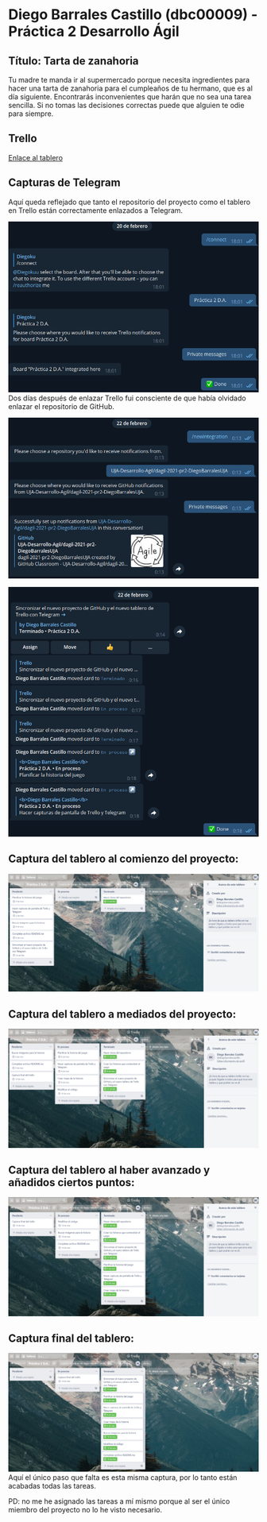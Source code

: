 
# Diego Barrales Castillo (dbc00009) - Práctica 2 Desarrollo Ágil


## Título: Tarta de zanahoria

Tu madre te manda ir al supermercado porque necesita ingredientes para hacer una tarta de
zanahoria para el cumpleaños de tu hermano, que es al día siguiente.
Encontrarás inconvenientes que harán que no sea una tarea sencilla.
Si no tomas las decisiones correctas puede que alguien te odie para siempre.

## Trello

[Enlace al tablero](https://trello.com/b/0IZ2We9v/pr%C3%A1ctica-2-da)

## Capturas de Telegram

Aquí queda reflejado que tanto el repositorio del proyecto como el tablero en Trello están correctamente enlazados a Telegram.

![alt text](./games/imagenes/capturas/TELEGRAM/1.png "Tablero enlazado")
Dos días después de enlazar Trello fui consciente de que había olvidado enlazar el repositorio de GitHub.

![alt text](./games/imagenes/capturas/TELEGRAM/2.png "Repositorio enlazado")

![alt text](./games/imagenes/capturas/TELEGRAM/3.png "Prueba de que todo funciona")


## Captura del tablero al comienzo del proyecto:

![alt text](./games/imagenes/capturas/TRELLO/1.png "Tablero al comienzo")

## Captura del tablero a mediados del proyecto:

![alt text](./games/imagenes/capturas/TRELLO/2.png "Tablero a mediados")

## Captura del tablero al haber avanzado y añadidos ciertos puntos:

![alt text](./games/imagenes/capturas/TRELLO/3.png "Tablero avanzado")

## Captura final del tablero:

![alt text](./games/imagenes/capturas/TRELLO/4.png "Tablero al finalizar")
Aquí el único paso que falta es esta misma captura, por lo tanto están acabadas todas las tareas.

PD: no me he asignado las tareas a mí mismo porque al ser el único miembro del proyecto no lo he visto necesario.
